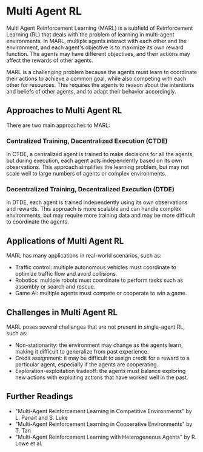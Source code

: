 # Multi Agent RL

Multi Agent Reinforcement Learning (MARL) is a subfield of Reinforcement Learning (RL) that deals with the problem of learning in multi-agent environments. In MARL, multiple agents interact with each other and the environment, and each agent's objective is to maximize its own reward function. The agents may have different objectives, and their actions may affect the rewards of other agents. 

MARL is a challenging problem because the agents must learn to coordinate their actions to achieve a common goal, while also competing with each other for resources. This requires the agents to reason about the intentions and beliefs of other agents, and to adapt their behavior accordingly. 

## Approaches to Multi Agent RL

There are two main approaches to MARL: 

### Centralized Training, Decentralized Execution (CTDE)

In CTDE, a centralized agent is trained to make decisions for all the agents, but during execution, each agent acts independently based on its own observations. This approach simplifies the learning problem, but may not scale well to large numbers of agents or complex environments. 

### Decentralized Training, Decentralized Execution (DTDE)

In DTDE, each agent is trained independently using its own observations and rewards. This approach is more scalable and can handle complex environments, but may require more training data and may be more difficult to coordinate the agents. 

## Applications of Multi Agent RL

MARL has many applications in real-world scenarios, such as:

- Traffic control: multiple autonomous vehicles must coordinate to optimize traffic flow and avoid collisions. 
- Robotics: multiple robots must coordinate to perform tasks such as assembly or search and rescue. 
- Game AI: multiple agents must compete or cooperate to win a game. 

## Challenges in Multi Agent RL

MARL poses several challenges that are not present in single-agent RL, such as:

- Non-stationarity: the environment may change as the agents learn, making it difficult to generalize from past experience. 
- Credit assignment: it may be difficult to assign credit for a reward to a particular agent, especially if the agents are cooperating. 
- Exploration-exploitation tradeoff: the agents must balance exploring new actions with exploiting actions that have worked well in the past. 

## Further Readings

- "Multi-Agent Reinforcement Learning in Competitive Environments" by L. Panait and S. Luke
- "Multi-Agent Reinforcement Learning in Cooperative Environments" by T. Tan
- "Multi-Agent Reinforcement Learning with Heterogeneous Agents" by R. Lowe et al.
